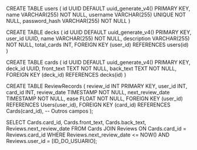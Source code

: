 CREATE TABLE users (
    id UUID DEFAULT uuid_generate_v4() PRIMARY KEY,
    name VARCHAR(255) NOT NULL,
    username VARCHAR(255) UNIQUE NOT NULL,
    password_hash VARCHAR(255) NOT NULL
)

CREATE TABLE decks (
  id UUID DEFAULT uuid_generate_v4() PRIMARY KEY,
  user_id UUID,
  name VARCHAR(255) NOT NULL,
  description VARCHAR(255) NOT NULL,
  total_cards INT,
  FOREIGN KEY (user_id) REFERENCES users(id)
)

CREATE TABLE cards (
  id UUID DEFAULT uuid_generate_v4() PRIMARY KEY,
  deck_id UUID,
  front_text TEXT NOT NULL,
  back_text TEXT NOT NULL,
  FOREIGN KEY (deck_id) REFERENCES decks(id)
)

CREATE TABLE ReviewRecords (
    review_id INT PRIMARY KEY,
    user_id INT,
    card_id INT,
    review_date TIMESTAMP NOT NULL,
    next_review_date TIMESTAMP NOT NULL,
    ease FLOAT NOT NULL,
    FOREIGN KEY (user_id) REFERENCES Users(user_id),
    FOREIGN KEY (card_id) REFERENCES Cards(card_id),
    -- Outros campos
);

SELECT
    Cards.card_id,
    Cards.front_text,
    Cards.back_text,
    Reviews.next_review_date
FROM
    Cards
JOIN
    Reviews ON Cards.card_id = Reviews.card_id
WHERE
    Reviews.next_review_date <= NOW()
    AND Reviews.user_id = [ID_DO_USUARIO];
